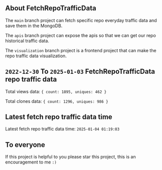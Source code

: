 ## About FetchRepoTrafficData

The `main` branch project can fetch specific repo everyday traffic data and save them in the MongoDB.

The `apis` branch project can expose the apis so that we can get our repo historical traffic data.

The `visualization` branch project is a frontend project that can make the repo traffic data visualization.

## `2022-12-30` To `2025-01-03` FetchRepoTrafficData repo traffic data

Total views data: `{ count: 1895, uniques: 462 }`

Total clones data: `{ count: 1296, uniques: 986 }`

## Latest fetch repo traffic data time

Latest fetch repo traffic data time: `2025-01-04 01:19:03`

## To everyone

If this project is helpful to you please star this project, this is an encouragement to me `:)`



